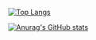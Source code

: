 

[![Top Langs](https://github-readme-stats.vercel.app/api/top-langs/?username=DotBlossom)](https://github.com/anuraghazra/github-readme-stats)

[![Anurag's GitHub stats](https://github-readme-stats.vercel.app/api?username=DotBlossom)](https://github.com/anuraghazra/github-readme-stats)
